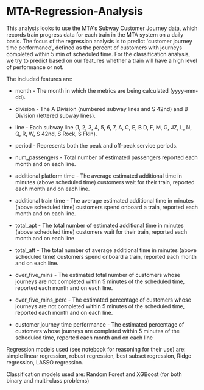# MTA-Regression-Analysis
This analysis looks to use the MTA's Subway Customer Journey data, which records train progress data for each train in the MTA system on a daily basis. The focus of the regression analysis is to predict 'customer journey time performance', defined as the percent of customers with journeys completed within 5 min of scheduled time. For the classification analysis, we try to predict based on our features whether a train will have a high level of performance or not.

The included features are:

-  month - The month in which the metrics are being calculated (yyyy-mm-dd).

-  division - The A Division (numbered subway lines and S 42nd) and B Division (lettered subway lines).

-  line - Each subway line (1, 2, 3, 4, 5, 6, 7, A, C, E, B D, F, M, G, JZ, L, N, Q, R, W, S 42nd, S Rock, S Fkln).

-  period - Represents both the peak and off-peak service periods.

-  num_passengers - Total number of estimated passengers reported each month and on each line.

-  additional platform time - The average estimated additional time in minutes (above scheduled time) customers wait for their train, reported each month and on each line.

-  additional train time - The average estimated additional time in minutes (above scheduled time) customers spend  onboard a train, reported each month and on each line.

-  total_apt - The total number of estimated additional time in minutes (above scheduled time) customers wait for their train, reported each month and on each line

-  total_att - The total number of average additional time in minutes (above scheduled time) customers spend onboard a train, reported each month and on each line.

-  over_five_mins - The estimated total number of customers whose journeys are not completed within 5 minutes of the  scheduled time, reported each month and on each line.

-  over_five_mins_perc - The estimated percentage of customers whose journeys are not completed within 5 minutes of the scheduled time, reported each month and on each line.

-  customer journey time performance - The estimated percentage of customers whose journeys are completed within 5 minutes of the scheduled time, reported each month and on each line


Regression models used (see notebook for reasoning for their use) are: simple linear regression, robust regression, best subset regression, Ridge regression, LASSO regression.

Classification models used are: Random Forest and XGBoost (for both binary and multi-class problems)
